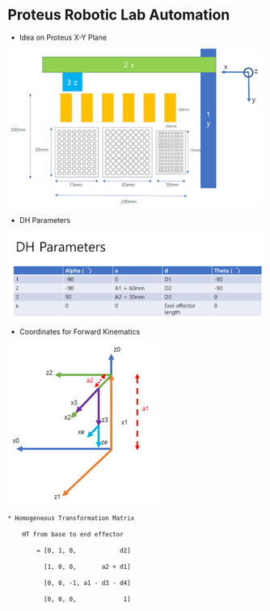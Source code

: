 # Proteus Robotic Lab Automation

* Idea on Proteus X-Y Plane

![x_y_top_view](./img/x_y_top_view.png)

* DH Parameters

![dh parameters](./img/dh.png)

* Coordinates for Forward Kinematics

![kinematics](./img/kine.png)

    * Homogeneous Transformation Matrix

        HT from base to end effector

            = [0, 1, 0,            d2]

              [1, 0, 0,       a2 + d1]
              
              [0, 0, -1, a1 - d3 - d4]
              
              [0, 0, 0,             1]